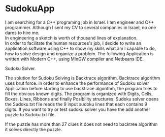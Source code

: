 # SudokuApp

I am searching for a C++ programing job in Israel.
I am engineer and C++ programmer.  Although I sent my CV to several companies in Israel, no one dares to hire me.  
In engineering a sketch is worth of thousand lines of explanation.   
In order to facilitate the human resources's job, I decide to write an application software using C++ to show my skills
what am I capable to do, how to solve design and organize a problem.
The following Application is written with Modern C++, using MinGW compiler and Netbeans IDE.  


Sudoku Solver.

The solution for Sudoku Solving is Backtrace algorithm. 
Backtrace algorithm uses brut force. 
In order to enhance the performance of Sudoku solver Application before starting to use  backtrace algorithm,
the program tries to  fill  the obvious known digits. The program is organized with Digits, Cells, Boxes, Lines, Ribbons
and finally Posibility structures. Sudoku solver opens the Sudoku.txt file reads the 9 input sudoku lines that each contains
9 digits. If you want to try or test sudoku solver you have the add another puzzle to Sudoku.txt file. 

If the puzzle has more than 27 clues it does not need to backtree algorithm it solves directly the puzzle.



	
